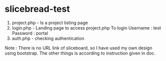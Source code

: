 # slicebread-test

1. project.php - Is a project listing page
2. login.php - Landing page to access project.php
   To login 
   Username : test
   Password : portal
3. auth.php - checking authentication 

Note : There is no URL link of sliceboard, so I have used my own design using bootstrap. The other things is according to instruction given in doc.

